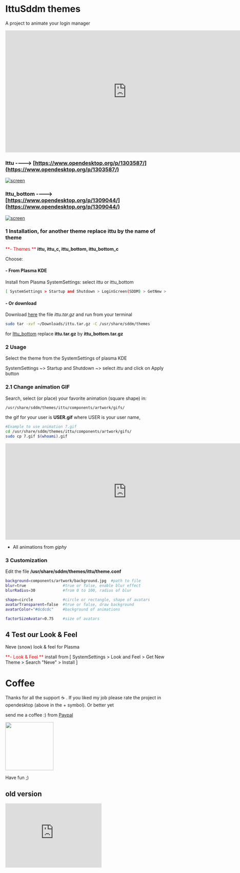 # IttuSddm themes

A project to animate your login manager

<iframe width="753" height="380" src="https://www.youtube.com/embed/1y0nYQPsREo" frameborder="0" allow="accelerometer; autoplay; encrypted-media; gyroscope; picture-in-picture" allowfullscreen autoplay="1"></iframe>

### Ittu ---->  [https://www.opendesktop.org/p/1303587/](https://www.opendesktop.org/p/1303587/)

[![screen](https://git.opendesktop.org/adhe/ittusddm/raw/master/images/ittu_bottom_cut.jpg)](https://git.opendesktop.org/adhe/ittusddm/raw/master/images/ittu_bottom.jpg)

### Ittu_bottom ---->  [https://www.opendesktop.org/p/1309044/](https://www.opendesktop.org/p/1309044/)

[![screen](https://git.opendesktop.org/adhe/ittusddm/raw/master/images/ittu_cut.jpg)](https://git.opendesktop.org/adhe/ittusddm/raw/master/images/ittu.jpg)

### 1 Installation, for another theme replace ittu by the name of theme

<span style="color:red"> **- Themes **  </span>  **ittu, ittu_c, ittu_bottom, ittu_bottom_c**

Choose: 

#### - From Plasma KDE

Install from Plasma SystemSettings: select ittu or ittu_bottom

```bash
[ SystemSettings > Startup and Shutdown > LoginScreen(SDDM) > GetNew > Search: ittu > Install ]
```

#### - Or download 

Download [here](https://www.opendesktop.org/p/1303587/) the file *ittu.tar.gz*  and run from your terminal

```bash
sudo tar -xvf ~/Downloads/ittu.tar.gz -C /usr/share/sddm/themes
```
for [Ittu_bottom](https://www.pling.com/p/1309044/)  replace **ittu.tar.gz** by **ittu_bottom.tar.gz**

### 2 Usage

Select the theme from the SystemSettings of plasma KDE

SystemSettings  ~> Startup and Shutdown ~> select *ittu* and click on Apply button

### 2.1 Change animation GIF

Search, select (or place) your favorite animation (square shape) in:

```bash
/usr/share/sddm/themes/ittu/components/artwork/gifs/
```

the gif for your user is **USER.gif** where USER is your user name, 

```bash
#Example to use animation 7.gif  
cd /usr/share/sddm/themes/ittu/components/artwork/gifs/
sudo cp 7.gif $(whoami).gif
```



<iframe width="753" height="300" src="https://www.youtube.com/embed/gZd6tnqD3u0" frameborder="0" allow="accelerometer; autoplay; encrypted-media; gyroscope; picture-in-picture" allowfullscreen></iframe>

* All animations from *giphy*

### 3 Customization

Edit the file  **/usr/share/sddm/themes/ittu/theme.conf** 

```bash
background=components/artwork/background.jpg  #path to file 
blur=true                #true or false, enable blur effect
blurRadius=30            #from 0 to 100, radius of blur 

shape=circle             #circle or rectangle, shape of avatars
avatarTransparent=false  #true or false, draw background 
avatarColor="#dcdcdc"    #background of animations

factorSizeAvatar=0.75    #size of avatars
```

## 4 Test our Look & Feel

Neve (snow)  look & feel for Plasma

<span style="color:red"> **- Look & Feel **  </span> install from 
[ SystemSettings > Look and Feel > Get New Theme > Search "Neve" > Install  ]

# Coffee

Thanks for all the support :coffee: . If you liked my job please rate the project in opendesktop  (above in the + symbol). Or better yet

send me a coffee :)  from [Paypal](https://www.paypal.com/cgi-bin/webscr?cmd=_s-xclick&hosted_button_id=V9Q8MK9CKSQW8&source=url)

[<img src="https://git.opendesktop.org/adhe/oie/raw/master/images/donate.png"  style="width:150px;">](https://www.paypal.com/cgi-bin/webscr?cmd=_s-xclick&hosted_button_id=V9Q8MK9CKSQW8&source=url) 

Have fun ;)

## old version

<iframe width="300" height="200" src="https://www.youtube.com/embed/gZd6tnqD3u0" frameborder="0" allow="accelerometer; autoplay; encrypted-media; gyroscope; picture-in-picture" allowfullscreen></iframe>

